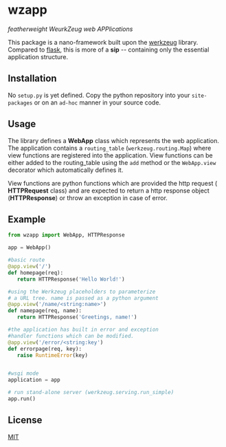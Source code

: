 # wzapp

*featherweight WeurkZeug web APPlications*

This package is a nano-framework built upon the [werkzeug](https://werkzeug.palletsprojects.com/) library. Compared to [flask](https://flask.palletsprojects.com/), this is more of a **sip** -- containing only the essential application structure.

## Installation
No `setup.py` is yet defined. Copy the python repository into your `site-packages` or on an `ad-hoc` manner in your source code.

## Usage
The library defines a **WebApp** class which represents the web application. The application contains a `routing_table` (`werkzeug.routing.Map`) where view functions are registered into the application. View functions can be either added to the routing_table using the `add` method or the `WebApp.view` decorator which automatically defines it.

View functions are python functions which are provided the http request ( **HTTPRequest** class) and are expected to return a http response object (**HTTPResponse**) or throw an exception in case of error.

## Example
```python
from wzapp import WebApp, HTTPResponse

app = WebApp()

#basic route
@app.view('/')
def homepage(req):
   return HTTPResponse('Hello World!')

#using the Werkzeug placeholders to parameterize 
# a URL tree. name is passed as a python argument
@app.view('/name/<string:name>')
def namepage(req, name):
   return HTTPResponse('Greetings, name!')

#the application has built in error and exception
#handler functions which can be modified.
@app.view('/error/<string:key')
def errorpage(req, key):
   raise RuntimeError(key)


#wsgi mode
application = app

# run stand-alone server (werkzeug.serving.run_simple)
app.run()
```

## License
[MIT](https://choosealicense.com/licenses/mit/)
